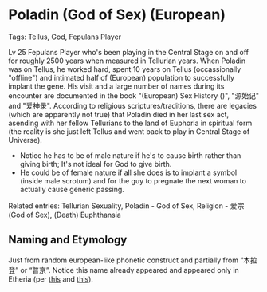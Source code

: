 # Poladin (God of Sex) (European)

Tags: Tellus, God, Fepulans Player

Lv 25 Fepulans Player who's been playing in the Central Stage on and off for roughly 2500 years when measured in Tellurian years. When Poladin was on Tellus, he worked hard, spent 10 years on Tellus (occassionally "offline") and intimated half of (European) population to successfully implant the gene. His visit and a large number of names during its encounter are documented in the book "(European) Sex History ()", "源始记" and "爱神录". According to religious scriptures/traditions, there are legacies (which are apparently not true) that Poladin died in her last sex act, asending with her fellow Tellurians to the land of Euphoria in spiritual form (the reality is she just left Tellus and went back to play in Central Stage of Universe).

* Notice he has to be of male nature if he's to cause birth rather than giving birth; It's not ideal for God to give birth.
* He could be of female nature if all she does is to implant a symbol (inside male scrotum) and for the guy to pregnate the next woman to actually cause generic passing.

Related entries: Tellurian Sexuality, Poladin - God of Sex, Religion - 爱宗 (God of Sex), (Death) Euphthansia

## Naming and Etymology

Just from random european-like phonetic construct and partially from “本拉登” or “普京”. Notice this name already appeared and appeared only in Etheria (per [this](https://encantadiasaga.fandom.com/wiki/Etherian) and [this](https://roblox-etheria.fandom.com/wiki/Poladin)).
